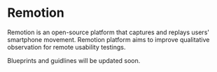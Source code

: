 # Remotion
Remotion is an open-source platform that captures and replays users' smartphone movement. Remotion platform aims to improve qualitative observation for 
remote usability testings.

Blueprints and guidlines will be updated soon.
